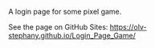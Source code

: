
A login page for some pixel game.


See the page on GitHub Sites: https://olv-stephany.github.io/Login_Page_Game/
